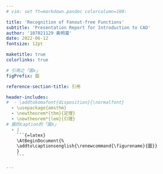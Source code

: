 ```yaml
---
# vim: set ft=markdown.pandoc colorcolumn=100:

title: 'Recognition of Fanout-free Functions'
subtitle: 'Presentation Report for Introduction to CAD'
author: '107021129 黃明瀧'
date: 2022-06-12
fontsize: 12pt

maketitle: true
colorlinks: true

# 引用之「圖x」
figPrefix: 圖

reference-section-title: 引用

header-includes:
#  - \addtokomafont{disposition}{\normalfont}
  - \usepackage{amsthm}
  - \newtheorem*{thm}{定理}
  - \newtheorem*{lem}{引理}
# 圖的caption的「圖x」
  - |
    ```{=latex}
    \AtBeginDocument{%
    \addto\captionsenglish{\renewcommand{\figurename}{圖}}
    }
    ```

---
```

